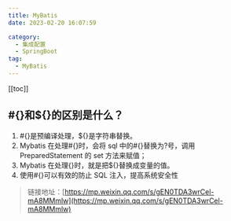 ```yaml
---
title: MyBatis
date: 2023-02-20 16:07:59

category: 
  - 集成配置
  - SpringBoot
tag: 
  - MyBatis
---
```


<!-- more -->

[[toc]]

## #{}和${}的区别是什么？

1. #{}是预编译处理，${}是字符串替换。
2. Mybatis 在处理#{}时，会将 sql 中的#{}替换为?号，调用 PreparedStatement 的 set 方法来赋值；
3. Mybatis 在处理{}时，就是把${}替换成变量的值。
4. 使用#{}可以有效的防止 SQL 注入，提高系统安全性

> 链接地址：[https://mp.weixin.qq.com/s/gEN0TDA3wrCel-mA8MMmlw](https://mp.weixin.qq.com/s/gEN0TDA3wrCel-mA8MMmlw)
